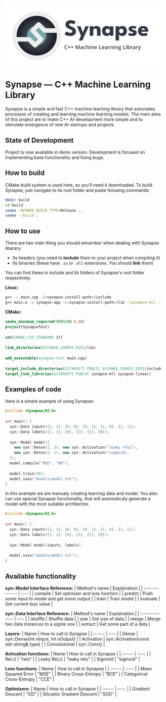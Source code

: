  !["Synapse Logo"](res/synapse-logo.png)

# Synapse — C++ Machine Learning Library

Synapse is a simple and fast C++ machine learning library that automates processes of creating and learning machine learning models. The main aims of this project are to make C++ AI-development more simple and to stimulate emergence of new AI-startups and projects.

## State of Development

Project is now available in demo version. Development is focused on implementing base functionality and fixing bugs.

## How to build

CMake build system is used here, so you'll need it downloaded. To build Synapse, just navigate to its root folder and paste folowing commands:

```bash
mkdir build
cd build
cmake -DCMAKE_BUILD_TYPE=Release ..
cmake --build .
```

## How to use

There are two main thing you should remember when dealing with Synapse libarary:
* Its headers (you need to **include** them to your project when compiling it)
* Its binaries (these have `.so` or `.dll` extensions. You should **link** them)

You can find these in include and lib folders of Synapse's root folder respectively.

**Linux:**

```bash
g++ -c main.cpp -I<synapse-install-path>/include
g++ main.o -o synapse-app -L<synapse-install-path>/lib -lsynapse-mll -lsynapse-linear
```

**CMake:**

```cmake
cmake_minimum_required(VERSION 3.18)
project(SynapseTest)

set(CMAKE_CXX_STANDARD 17)

link_directories(${CMAKE_SOURCE_DIR}/lib)

add_executable(synapse-test main.cpp)

target_include_directories(${TARGET} PUBLIC ${CMAKE_SOURCE_DIR}/include)
target_link_libraries(${TARGET} PUBLIC synapse-mll synapse-linear)
```

## Examples of code

Here is a simple example of using Synapse:

```c++
#include <Synapse/AI.h>

int main() {
  syn::Data inputs({2, 1}, {0, 0}, {0, 1}, {1, 0}, {1, 1});
  syn::Data labels({1, 1}, {0}, {1}, {1}, {0});

  syn::Model model({
    new syn::Dense(2, 3), new syn::Activation("leaky relu"),
    new syn::Dense(3, 1), new syn::Activation("sigmoid),
  });
  model.compile("MSE", "GD");

  model.train(30);
  model.save("models/model.txt");
}
```

In this example we are manualy creating learning data and model. You also can use special Synapse functionality, that will automaticaly generate a model with the most suitable architectire.

```c++
#include <Synapse/AI.h>

int main() {
  syn::Data inputs({2, 1}, {0, 0}, {0, 1}, {1, 0}, {1, 1});
  syn::Data labels({1, 1}, {0}, {1}, {1}, {0});

  syn::Model model(inputs, labels);

  model.save("models/model.txt");
}
```
## Available functionality

**syn::Model Interface Reference:**
| Method's name | Explaination |
| :------------- | :--- |
| compile | Set optimizer and loss function |
| predict | Push some input to model and get some output |
| train | Train model |
| evaluate | Get current loss value |

**syn::Data Interface Reference:**
| Method's name | Explaination |
| :------------- | :--- |
| shuffle | Shuffle data |
| size | Get size of data |
| merge | Merge two data instances to a signle one |
| extract | Get some part of a data |

**Layers:**
| Name | How to call in Synapse |
| :----- | :--- |
| Dense | syn::Dense(int nInput, int nOutput) |
| Activation | syn::Activation(const std::string& type)  |
| Convolutional | syn::Conv() |

**Activation functions:**
| Name | How to call in Synapse |
| :----- | :---: |
| ReLU | "relu"   |
| Leaky ReLU | "leaky relu"  |
| Sigmoid | "sigmoid"  |

**Loss functions:**
| Name | How to call in Synapse |
| :----- | :---: |
| Mean Squared Error | "MSE"   |
| Binary Cross-Entropy | "BCE"   |
| Categorical Cross-Entropy | "CCE"   |

**Optimizers:**
| Name | How to call in Synapse |
| :----- | :---: |
| Gradient Descent | "GD"   |
| Sticastic Gradient Descent | "SGD"   |

